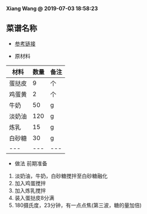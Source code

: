 **Xiang Wang @ 2019-07-03 18:58:23**

## 菜谱名称
* [参考链接](https://www.meishij.net/zuofa/danta_120.html)

* 原材料

材料|数量|备注
---|---|---
蛋挞皮|9|个
鸡蛋黄|2|个
牛奶|50|g
淡奶油|120|g
炼乳|15|g
白砂糖|30|g
---|---|---

* 做法
前期准备
1. 淡奶油，牛奶，白砂糖搅拌至白砂糖融化
2. 加入鸡蛋搅拌
3. 加入炼乳搅拌
4. 装入蛋挞皮8分满
5. 180摄氏度，23分钟，有一点点焦(第三波，糖的量加倍)
